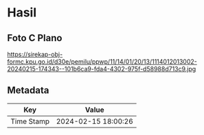 # Hasil

## Foto C Plano

https://sirekap-obj-formc.kpu.go.id/d30e/pemilu/ppwp/11/14/01/20/13/1114012013002-20240215-174343--101b6ca9-fda4-4302-975f-d58988d713c9.jpg


## Metadata

| Key        | Value               |
| ---------- | ------------------- |
| Time Stamp | 2024-02-15 18:00:26 |



